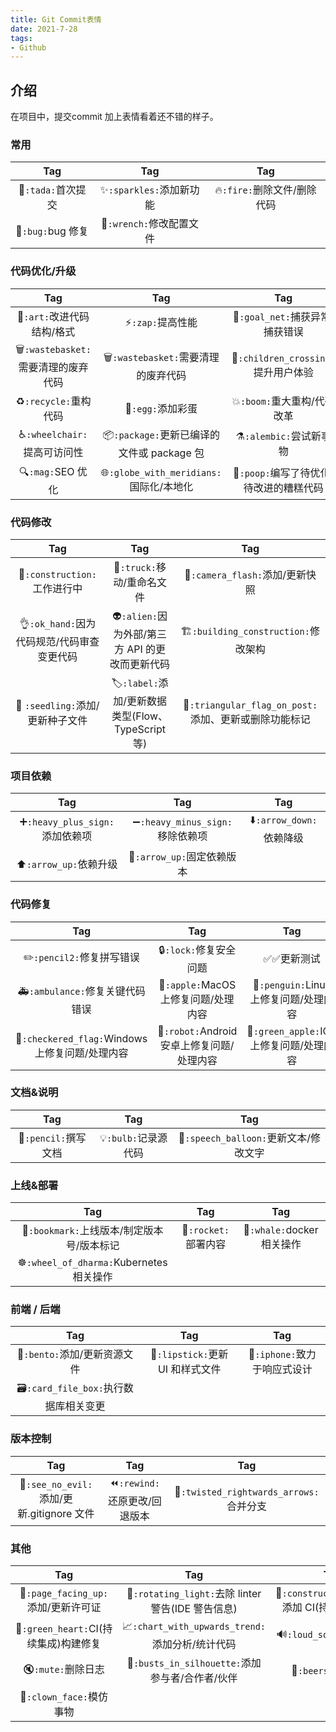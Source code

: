 ```yaml
---
title: Git Commit表情
date: 2021-7-28
tags:
- Github
---
```

## 介绍

在项目中，提交commit 加上表情看着还不错的样子。

### 常用

|        Tag         |           Tag            |             Tag             |
| :----------------: | :----------------------: | :-------------------------: |
| 🎉`:tada:`首次提交 | ✨`:sparkles:`添加新功能 | 🔥`:fire:`删除文件/删除代码 |
| 🐛`:bug:`bug 修复  | 🔧`:wrench:`修改配置文件 |                             |

### 代码优化/升级

|                Tag                 |                    Tag                     |                   Tag                   |
| :--------------------------------: | :----------------------------------------: | :-------------------------------------: |
|     🎨`:art:`改进代码结构/格式     |             ⚡️`:zap:`提高性能             |     🥅`:goal_net:`捕获异常/捕获错误     |
| 🗑`:wastebasket:`需要清理的废弃代码 |     🗑`:wastebasket:`需要清理的废弃代码     |   🚸`:children_crossing:`提升用户体验   |
|       ♻️`:recycle:`重构代码        |             🥚`:egg:`添加彩蛋              |       💥`:boom:`重大重构/代码改革       |
|   ♿️`:wheelchair:`提高可访问性    | 📦`:package:`更新已编译的文件或 package 包 |         ⚗`:alembic:`尝试新事物          |
|         🔍`:mag:`SEO 优化          |  🌐`:globe_with_meridians:`国际化/本地化   | 💩`:poop:`编写了待优化/待改进的糟糕代码 |

### 代码修改

|                    Tag                     |                        Tag                        |                          Tag                          |
| :----------------------------------------: | :-----------------------------------------------: | :---------------------------------------------------: |
|        🚧`:construction:`工作进行中        |            🚚`:truck:`移动/重命名文件             |            📸`:camera_flash:`添加/更新快照            |
| 👌`:ok_hand:`因为代码规范/代码审查变更代码 |  👽`:alien:`因为外部/第三方 API 的更改而更新代码  |          🏗`:building_construction:`修改架构           |
|      🌱 `:seedling:`添加/更新种子文件      | 🏷️`:label:`添加/更新数据类型(Flow、TypeScript 等) | 🚩`:triangular_flag_on_post:`添加、更新或删除功能标记 |

### 项目依赖

| Tag                       | Tag                        | Tag                  |
|:-------------------------:|:--------------------------:|:--------------------:|
| ➕`:heavy_plus_sign:`添加依赖项 | ➖`:heavy_minus_sign:`移除依赖项 | ⬇️`:arrow_down:`依赖降级 |
| ⬆️`:arrow_up:`依赖升级        | 📌`:arrow_up:`固定依赖版本       |                      |

### 代码修复

|                       Tag                       |                    Tag                     |                   Tag                    |
| :---------------------------------------------: | :----------------------------------------: | :--------------------------------------: |
|            ✏️`:pencil2:`修复拼写错误            |           🔒`:lock:`修复安全问题           |       ✅:white_check_mark:更新测试       |
|         🚑`:ambulance:`修复关键代码错误         |    🍎`:apple:`MacOS 上修复问题/处理内容    |  🐧`:penguin:`Linux 上修复问题/处理内容  |
| 🏁`:checkered_flag:`Windows 上修复问题/处理内容 | 🤖`:robot:`Android 安卓上修复问题/处理内容 | 🍏`:green_apple:`IOS 上修复问题/处理内容 |

### 文档&说明

|         Tag          |         Tag          |                  Tag                  |
| :------------------: | :------------------: | :-----------------------------------: |
| 📝`:pencil:`撰写文档 | 💡`:bulb:`记录源代码 | 💬`:speech_balloon:`更新文本/修改文字 |

### 上线&部署

|                    Tag                     |         Tag          |            Tag             |
| :----------------------------------------: | :------------------: | :------------------------: |
| 🔖`:bookmark:`上线版本/制定版本号/版本标记 | 🚀`:rocket:`部署内容 | 🐳`:whale:`docker 相关操作 |
|  ☸️`:wheel_of_dharma:`Kubernetes 相关操作  |                      |                            |

### 前端 / 后端

|Tag | Tag |  Tag|
| :----------------------------------: | :------------------------------: | :--------------------------: |
|     🍱`:bento:`添加/更新资源文件     | 💄`:lipstick:`更新 UI 和样式文件 | 📱`:iphone:`致力于响应式设计 | 💫`:dizzy:`添加、更新过渡动画/动效 |
| 🗃`:card_file_box:`执行数据库相关变更 |                                  |                              |

### 版本控制

|                    Tag                    |              Tag              |                   Tag                   |
| :---------------------------------------: | :---------------------------: | :-------------------------------------: |
| 🙈`:see_no_evil:`添加/更新.gitignore 文件 | ⏪`:rewind:`还原更改/回退版本 | 🔀`:twisted_rightwards_arrows:`合并分支 |

### 其他

|                  Tag                  |                        Tag                         |                      Tag                       |
| :-----------------------------------: | :------------------------------------------------: | :--------------------------------------------: |
|  📄`:page_facing_up:`添加/更新许可证  | 🚨`:rotating_light:`去除 linter 警告(IDE 警告信息) | 👷`:construction_worker:`添加 CI(持续集成)系统 |
| 💚`:green_heart:`CI(持续集成)构建修复 |  📈`:chart_with_upwards_trend:`添加分析/统计代码   |            🔊`:loud_sound:`添加日志            |
|          🔇`:mute:`删除日志           |  👥`:busts_in_silhouette:`添加参与者/合作者/伙伴   |              🍻`:beers:`酒后写码               |
|       🤡`:clown_face:`模仿事物        |                                                    |                                                |
